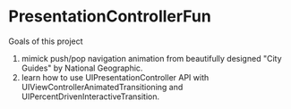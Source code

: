 # PresentationControllerFun
Goals of this project 
1. mimick push/pop navigation animation from beautifully designed "City Guides" by National Geographic.
2. learn how to use UIPresentationController API with UIViewControllerAnimatedTransitioning and UIPercentDrivenInteractiveTransition.
